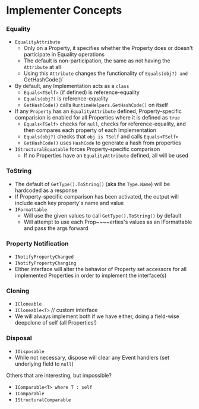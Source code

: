 ﻿# Implementer Concepts

### Equality
- `EqualityAttribute`
  - Only on a Property, it specifies whether the Property does or doesn't participate in Equality operations
  - The default is non-participation, the same as not having the `Attribute` at all
  - Using this `Attribute` changes the functionality of `Equals(obj?) and `GetHashCode()`
- By default, any Implementation acts as a `class`
  - `Equals<TSelf>` (if defined) is reference-equality
  - `Equals(obj?)` is reference-equality
  - `GetHashCode()` calls `RuntimeHelpers.GetHashCode()` on itself
- If any `Property` has an `EqualityAttribute` defined, Property-specific comparision is enabled for all Properties where it is defined as `true`
  - `Equals<TSelf>` checks for `null`, checks for reference-equality, and then compares each property of each Implementation
  - `Equals(obj?)` checks that `obj is TSelf` and calls `Equals<TSelf>`
  - `GetHashCode()` uses `HashCode` to generate a hash from properties
- `IStructuralEquatable` forces Property-specific comparison
  - If no Properties have an `EqualityAttribute` defined, all will be used

### ToString
- The default of `GetType().ToString()` (aka the `Type.Name`) will be hardcoded as a response
- If Property-specific comparison has been activated, the output will include each key property's name and value
- `IFormattable`
  - Will use the given values to call `GetType().ToString()` by default
  - Will attempt to use each Prop~~~~erties's values as an IFormattable and pass the args forward
### Property Notification
- `INotifyPropertyChanged`
- `INotifyPropertyChanging`
- Either interface will alter the behavior of Property set accessors for all implemented Properties in order to implement the interface(s)

### Cloning
- `ICloneable`
- `ICloneable<T>` // custom interface
- We will always implement both if we have either, doing a field-wise deepclone of self (all Properties!)

### Disposal
- `IDisposable`
- While not necessary, dispose will clear any Event handlers (set underlying field to `null`)

Others that are interesting, but impossible?
- `IComparable<T> where T : self`
- `IComparable`
- `IStructuralComparable`